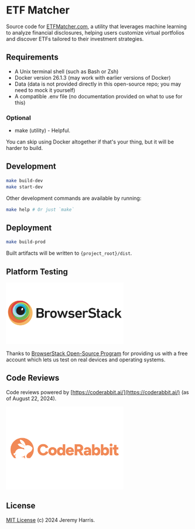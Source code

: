 # ETF Matcher

Source code for [ETFMatcher.com](https://etfmatcher.com), a utility that leverages machine learning to analyze financial disclosures, helping users customize virtual portfolios and discover ETFs tailored to their investment strategies.

## Requirements

- A Unix terminal shell (such as Bash or Zsh)
- Docker version 26.1.3 (may work with earlier versions of Docker)
- Data (data is not provided directly in this open-source repo; you may need to mock it yourself)
- A compatible .env file (no documentation provided on what to use for this)

### Optional

- make (utility) - Helpful.

You can skip using Docker altogether if that's your thing, but it will be harder to build.

## Development

```bash
make build-dev
make start-dev
```

Other development commands are available by running:

```bash
make help # Or just `make`
```

## Deployment

```bash
make build-prod
```

Built artifacts will be written to `{project_root}/dist`.

## Platform Testing

<a href="https://www.browserstack.com" target="_blank"><img src="src/assets/vendor/browserstack-logo-600x315.png" alt="BrowserStack" width="320"></a>

Thanks to [BrowserStack Open-Source Program](https://www.browserstack.com/open-source) for providing us with a free account which lets us test on real devices and operating systems.

## Code Reviews

Code reviews powered by [https://coderabbit.ai/](https://coderabbit.ai/) (as of August 22, 2024).

<a href="https://coderabbit.ai" target="_blank"><img src="src/assets/vendor/coderabbit-logo.svg" alt="CodeRabbit" width="320"></a>

## License

[MIT License](LICENSE) (c) 2024 Jeremy Harris.
